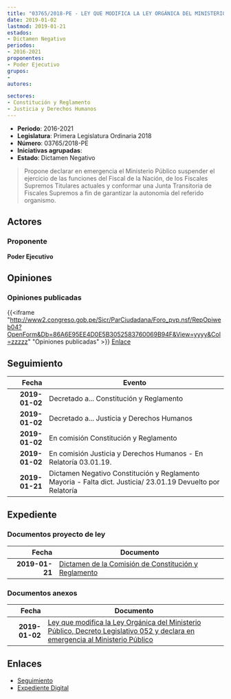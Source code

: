 ```yaml
---
title: "03765/2018-PE - LEY QUE MODIFICA LA LEY ORGÁNICA DEL MINISTERIO PÚBLICO, DECRETO LEGISLATIVO N° 052 Y DECLARA EN EMERGENCIA AL MINISTERIO PÚBLICO"
date: 2019-01-02
lastmod: 2019-01-21
estados:
- Dictamen Negativo
periodos:
- 2016-2021
proponentes:
- Poder Ejecutivo
grupos:
- 
autores:

sectores:
- Constitución y Reglamento
- Justicia y Derechos Humanos
---
```

- **Periodo**: 2016-2021
- **Legislatura**: Primera Legislatura Ordinaria 2018
- **Número**: 03765/2018-PE
- **Iniciativas agrupadas**: 
- **Estado**: Dictamen Negativo

> Propone declarar en emergencia el Ministerio Público suspender el ejercicio de las funciones del Fiscal de la Nación, de los Fiscales Supremos Titulares actuales y conformar una Junta Transitoria de Fiscales Supremos a fin de garantizar la autonomía del referido organismo.


## Actores

### Proponente

**Poder Ejecutivo**

## Opiniones

### Opiniones publicadas

{{<iframe "http://www2.congreso.gob.pe/Sicr/ParCiudadana/Foro_pvp.nsf/RepOpiweb04?OpenForm&Db=86A6E95EE4D0E5B3052583760069B94F&View=yyyy&Col=zzzzz" "Opiniones publicadas" >}}
[Enlace](http://www2.congreso.gob.pe/Sicr/ParCiudadana/Foro_pvp.nsf/RepOpiweb04?OpenForm&Db=86A6E95EE4D0E5B3052583760069B94F&View=yyyy&Col=zzzzz)


## Seguimiento

| Fecha | Evento |
|------:|--------|
| **2019-01-02** | Decretado a... Constitución y Reglamento |
| **2019-01-02** | Decretado a... Justicia y Derechos Humanos |
| **2019-01-02** | En comisión Constitución y Reglamento |
| **2019-01-02** | En comisión Justicia y Derechos Humanos - En Relatoría 03.01.19. |
| **2019-01-21** | Dictamen Negativo Constitución y Reglamento Mayoria - Falta dict. Justicia/ 23.01.19 Devuelto por Relatoría |

## Expediente

### Documentos proyecto de ley

| Fecha | Documento |
|------:|-----------|
| **2019-01-21** | [Dictamen de la Comisión de Constitución y Reglamento](http://www.leyes.congreso.gob.pe/Documentos/2016_2021/Dictamenes/Proyectos_de_Ley/03765DC04MAY20190121.pdf) |

### Documentos anexos

| Fecha | Documento |
|------:|-----------|
| **2019-01-02** | [Ley que modifica la Ley Orgánica del Ministerio Público, Decreto Legislativo 052 y declara en emergencia al Ministerio Público](http://www.leyes.congreso.gob.pe/Documentos/2016_2021/Proyectos_de_Ley_y_de_Resoluciones_Legislativas/PL0376520190102..pdf) |

## Enlaces

- [Seguimiento](http://www2.congreso.gob.pe/Sicr/TraDocEstProc/CLProLey2016.nsf/f7fff46988ca05b1052578e100829cc7/1b215b104087dbef052583760068b152?OpenDocument)
- [Expediente Digital](http://www2.congreso.gob.pe/Sicr/TraDocEstProc/Expvirt_2011.nsf/visbusqptramdoc1621/03765?opendocument)

